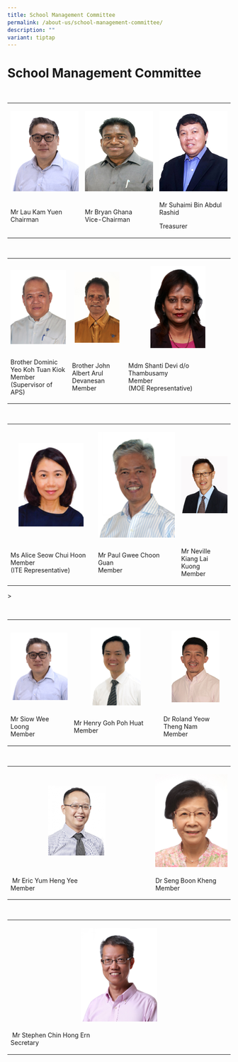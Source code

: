 ```yaml
---
title: School Management Committee
permalink: /about-us/school-management-committee/
description: ""
variant: tiptap
---
```

<h1>School Management Committee</h1>
<p></p>
<p>
<br>
</p>
<table style="minWidth: 75px">
<colgroup>
<col>
<col>
<col>
</colgroup>
<tbody>
<tr>
<th rowspan="1" colspan="1">
<p></p>
<div class="isomer-image-wrapper">
<img style="width: 100%" height="auto" width="100%" alt="" src="/images/SMC/smc1.jpg">
</div>
</th>
<th rowspan="1" colspan="1">
<p></p>
<div class="isomer-image-wrapper">
<img style="width: 100%" height="auto" width="100%" alt="" src="/images/SMC_2/smc2.jpg">
</div>
</th>
<th rowspan="1" colspan="1">
<p></p>
<div class="isomer-image-wrapper">
<img style="width: 100%" height="auto" width="100%" alt="" src="/images/SMC_2/smc14.jpg">
</div>
</th>
</tr>
<tr>
<td rowspan="1" colspan="1">
<p>Mr Lau Kam Yuen
<br>Chairman</p>
</td>
<td rowspan="1" colspan="1">
<p>Mr Bryan Ghana
<br>Vice-Chairman</p>
</td>
<td rowspan="1" colspan="1">
<p>Mr Suhaimi Bin Abdul Rashid</p>
<p>Treasurer</p>
</td>
</tr>
</tbody>
</table>
<p>
<br>
</p>
<table style="minWidth: 75px">
<colgroup>
<col>
<col>
<col>
</colgroup>
<tbody>
<tr>
<th rowspan="1" colspan="1">
<p></p>
<div class="isomer-image-wrapper">
<img style="width: 100%;" height="auto" width="100%" alt="" src="/images/SMC/smc4.jpg">
</div>
</th>
<th rowspan="1" colspan="1">
<p></p>
<div class="isomer-image-wrapper">
<img style="width: 90%;" height="auto" width="100%" alt="" src="/images/SMC/smc5.jpg">
</div>
</th>
<th rowspan="1" colspan="1">
<p></p>
<div class="isomer-image-wrapper">
<img style="width: 55%;" height="auto" width="100%" alt="" src="/images/SMC/smc6.jpg">
</div>
</th>
</tr>
<tr>
<td rowspan="1" colspan="1">
<p>Brother Dominic Yeo Koh Tuan Kiok
<br>Member
<br>(Supervisor of APS)</p>
</td>
<td rowspan="1" colspan="1">
<p>Brother John Albert Arul Devanesan
<br>Member</p>
</td>
<td rowspan="1" colspan="1">
<p>Mdm Shanti Devi d/o Thambusamy
<br>Member
<br>(MOE Representative)</p>
</td>
</tr>
</tbody>
</table>
<p>
<br>
</p>
<table style="minWidth: 75px">
<colgroup>
<col>
<col>
<col>
</colgroup>
<tbody>
<tr>
<th rowspan="1" colspan="1">
<p></p>
<div class="isomer-image-wrapper">
<img style="width: 80%;" height="auto" width="100%" alt="" src="/images/SMC/smc7.jpg">
</div>
</th>
<th rowspan="1" colspan="1">
<p></p>
<div class="isomer-image-wrapper">
<img style="width: 100%" height="auto" width="100%" alt="" src="/images/SMC/smc8.jpg">
</div>
</th>
<th rowspan="1" colspan="1">
<p></p>
<div class="isomer-image-wrapper">
<img style="width: 100%;" height="auto" width="100%" alt="" src="/images/SMC/smc9.jpg">
</div>
</th>
</tr>
<tr>
<td rowspan="1" colspan="1">
<p>Ms Alice Seow Chui Hoon
<br>Member
<br>(ITE Representative)</p>
</td>
<td rowspan="1" colspan="1">
<p>Mr Paul Gwee Choon Guan
<br>Member</p>
</td>
<td rowspan="1" colspan="1">
<p>Mr Neville Kiang Lai Kuong
<br>Member</p>
</td>
</tr>
</tbody>
</table>
<p>&gt;</p>
<p>
<br>
</p>
<table style="minWidth: 75px">
<colgroup>
<col>
<col>
<col>
</colgroup>
<tbody>
<tr>
<th rowspan="1" colspan="1">
<p></p>
<div class="isomer-image-wrapper">
<img style="width: 100%" height="auto" width="100%" alt="" src="/images/SMC/smc1.jpg">
</div>
</th>
<th rowspan="1" colspan="1">
<p></p>
<div class="isomer-image-wrapper">
<img style="width: 60%;" height="auto" width="100%" alt="" src="/images/SMC/smc3.jpg">
</div>
</th>
<th rowspan="1" colspan="1">
<p></p>
<div class="isomer-image-wrapper">
<img style="width: 75%;" height="auto" width="100%" alt="" src="/images/SMC/smc12.jpg">
</div>
</th>
</tr>
<tr>
<td rowspan="1" colspan="1">
<p>Mr Siow Wee Loong
<br>Member</p>
</td>
<td rowspan="1" colspan="1">
<p>Mr Henry Goh Poh Huat
<br>Member</p>
</td>
<td rowspan="1" colspan="1">
<p>Dr Roland Yeow Theng Nam
<br>Member</p>
</td>
</tr>
</tbody>
</table>
<p>
<br>
</p>
<table style="minWidth: 75px">
<colgroup>
<col>
<col>
<col>
</colgroup>
<tbody>
<tr>
<th rowspan="1" colspan="1">
<p></p>
<div class="isomer-image-wrapper">
<img style="width: 43%;" height="auto" width="100%" alt="" src="/images/SMC/smc13.jpg">
</div>
</th>
<th rowspan="1" colspan="1">
<p></p>
</th>
<th rowspan="1" colspan="1">
<p></p>
<div class="isomer-image-wrapper">
<img style="width: 100%" height="auto" width="100%" alt="" src="/images/SMC/smc15.jpg">
</div>
</th>
</tr>
<tr>
<td rowspan="1" colspan="1">
<p>&nbsp;Mr&nbsp;Eric Yum Heng Yee
<br>Member</p>
</td>
<td rowspan="1" colspan="1">
<p></p>
</td>
<td rowspan="1" colspan="1">
<p>Dr Seng Boon Kheng
<br>Member</p>
</td>
</tr>
</tbody>
</table>
<p>
<br>
</p>
<table style="minWidth: 25px">
<colgroup>
<col>
</colgroup>
<tbody>
<tr>
<th rowspan="1" colspan="1">
<p></p>
<div class="isomer-image-wrapper">
<img style="width: 35%;" height="auto" width="100%" alt="" src="/images/SMC/smc16.jpg">
</div>
</th>
</tr>
<tr>
<td rowspan="1" colspan="1">
<p>&nbsp;Mr Stephen Chin Hong Ern
<br>Secretary</p>
</td>
</tr>
</tbody>
</table>
<p></p>